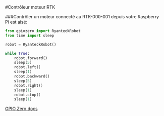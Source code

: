 <!--
---
name: Contrôleur moteur RTK
class: board
type: moteur
formfactor: Autre
manufacturer: Ryanteck
description: Un contrôleur de moteurs pour la Raspberry Pi
url: https://ryanteck.uk/add-ons/6-ryanteck-rpi-motor-controller-board-0635648607160.html
buy: https://ryanteck.uk/add-ons/6-ryanteck-rpi-motor-controller-board-0635648607160.html
image: 'rtk-000-001.png'
pincount: 26
eeprom: no
pin:
  '11':
    name: moteur 1 A
    direction: output
    active: high
  '12':
    name: moteur 1 B
    direction: output
    active: high
  '15':
    name: moteur 2 A
    direction: output
    active: high
  '16':
    name: moteur 2 B
    direction: output
    active: high
-->
#Contrôleur moteur RTK

###Contrôler un moteur connecté au RTK-000-001 depuis votre Raspberry Pi est aisé:

```python
from gpiozero import RyanteckRobot
from time import sleep

robot = RyanteckRobot()

while True:
    robot.forward()
    sleep(5)
    robot.left()
    sleep(1)
    robot.backward()
    sleep(5)
    robot.right()
    sleep(1)
    robot.stop()
    sleep(1)
```

[GPIO Zero docs](http://gpiozero.readthedocs.io/en/v1.3.1/api_boards.html#ryanteck-mcb-robot)
